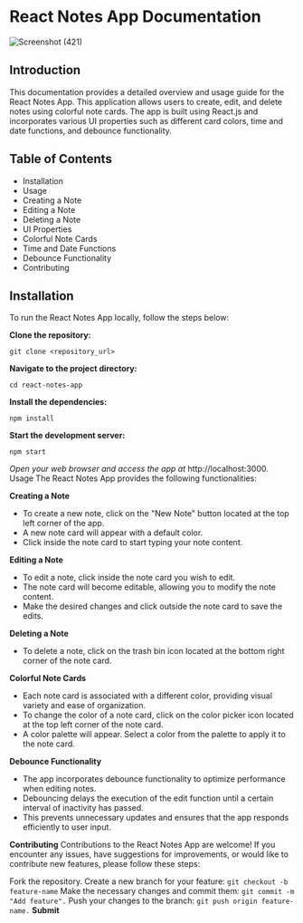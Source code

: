# React Notes App Documentation


![Screenshot (421)](https://user-images.githubusercontent.com/89729177/132137360-3515b331-6d30-48ea-9959-3b5815e66593.png)

## Introduction
This documentation provides a detailed overview and usage guide for the React Notes App. This application allows users to create, edit, and delete notes using colorful note cards. The app is built using React.js and incorporates various UI properties such as different card colors, time and date functions, and debounce functionality.

## Table of Contents
* Installation
* Usage
* Creating a Note
* Editing a Note
* Deleting a Note
* UI Properties
* Colorful Note Cards
* Time and Date Functions
* Debounce Functionality
* Contributing

## Installation
To run the React Notes App locally, follow the steps below:

**Clone the repository:**
```
git clone <repository_url>
```
**Navigate to the project directory:**
```
cd react-notes-app
```
**Install the dependencies:**
```
npm install
```
**Start the development server:**
```
npm start
```
*Open your web browser and access the app at* http://localhost:3000.
Usage
The React Notes App provides the following functionalities:

**Creating a Note**
* To create a new note, click on the "New Note" button located at the top left corner of the app.
* A new note card will appear with a default color.
* Click inside the note card to start typing your note content.

**Editing a Note**
* To edit a note, click inside the note card you wish to edit.
* The note card will become editable, allowing you to modify the note content.
* Make the desired changes and click outside the note card to save the edits.

**Deleting a Note**
* To delete a note, click on the trash bin icon located at the bottom right corner of the note card.

**Colorful Note Cards**
* Each note card is associated with a different color, providing visual variety and ease of organization.
* To change the color of a note card, click on the color picker icon located at the top left corner of the note card.
* A color palette will appear. Select a color from the palette to apply it to the note card.

**Debounce Functionality**
* The app incorporates debounce functionality to optimize performance when editing notes.
* Debouncing delays the execution of the edit function until a certain interval of inactivity has passed.
* This prevents unnecessary updates and ensures that the app responds efficiently to user input.

**Contributing**
Contributions to the React Notes App are welcome! If you encounter any issues, have suggestions for improvements, or would like to contribute new features, please follow these steps:

Fork the repository.
Create a new branch for your feature: 
```git checkout -b feature-name```
Make the necessary changes and commit them: ```git commit -m "Add feature".```
Push your changes to the branch: ```git push origin feature-name.```
**Submit**